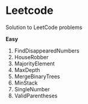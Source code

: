 # Leetcode
Solution to LeetCode problems 

**Easy**
1. FindDisappearedNumbers
2. HouseRobber
3. MajorityElement
4. MaxDepth
5. MergeBinaryTrees
6. MinStack
7. SingleNumber
8. ValidParentheses